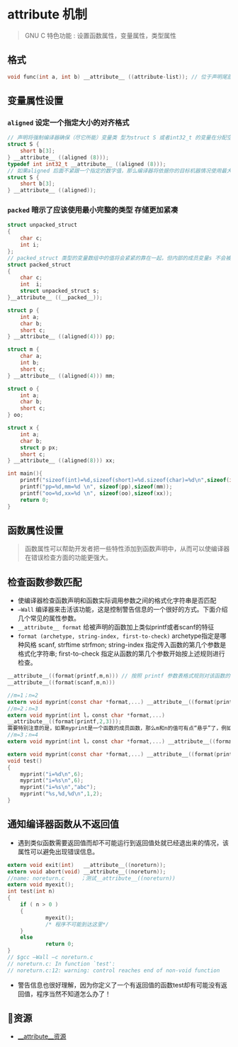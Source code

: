 # __attribute__ 机制

> GNU C 特色功能 : 设置函数属性，变量属性，类型属性

## 格式

```c
void func(int a, int b) __attribute__ ((attribute-list)); // 位于声明尾部
```

## 变量属性设置

### `aligned` 设定一个指定大小的对齐格式

```c
// 声明将强制编译器确保（尽它所能）变量类 型为struct S 或者int32_t 的变量在分配空间时采用8 字节对齐方式
struct S {
    short b[3];
} __attribute__ ((aligned (8)));
typedef int int32_t __attribute__ ((aligned (8)));
// 如果aligned 后面不紧跟一个指定的数字值，那么编译器将依据你的目标机器情况使用最大最有益的对齐方式
struct S {
    short b[3];
} __attribute__ ((aligned));
```

### `packed` 暗示了应该使用最小完整的类型 存储更加紧凑

```c
struct unpacked_struct
{
    char c;
    int i;
};
// packed_struct 类型的变量数组中的值将会紧紧的靠在一起，但内部的成员变量s 不会被pack
struct packed_struct
{
    char c;
    int  i;
    struct unpacked_struct s;
}__attribute__ ((__packed__));
```

```c
struct p {
    int a;
    char b;
    short c;
} __attribute__ ((aligned(4))) pp;

struct m {
    char a;
    int b;
    short c;
} __attribute__ ((aligned(4))) mm;

struct o {
    int a;
    char b;
    short c;
} oo;

struct x {
    int a;
    char b;
    struct p px;
    short c;
} __attribute__ ((aligned(8))) xx;

int main(){
    printf("sizeof(int)=%d,sizeof(short)=%d.sizeof(char)=%d\n",sizeof(int),sizeof(short),sizeof(char));
    printf("pp=%d,mm=%d \n", sizeof(pp),sizeof(mm));
    printf("oo=%d,xx=%d \n", sizeof(oo),sizeof(xx));
    return 0;
}
```

## 函数属性设置

> 函数属性可以帮助开发者把一些特性添加到函数声明中，从而可以使编译器在错误检查方面的功能更强大。

## 检查函数参数匹配

- 使编译器检查函数声明和函数实际调用参数之间的格式化字符串是否匹配
- `–Wall` 编译器来击活该功能，这是控制警告信息的一个很好的方式。下面介绍几个常见的属性参数。
- `__attribute__ format` 给被声明的函数加上类似printf或者scanf的特征
- `format (archetype, string-index, first-to-check)` archetype指定是哪种风格 scanf, strftime strfmon; string-index 指定传入函数的第几个参数是格式化字符串; first-to-check 指定从函数的第几个参数开始按上述规则进行检查。

```c
__attribute__((format(printf,m,n))) // 按照 printf 参数表格式规则对该函数的参数进行检查
__attribute__((format(scanf,m,n)))

//m=1；n=2
extern void myprint(const char *format,...) __attribute__((format(printf,1,2)));
//m=2；n=3
extern void myprint(int l，const char *format,...) 
__attribute__((format(printf,2,3)));
需要特别注意的是，如果myprint是一个函数的成员函数，那么m和n的值可有点“悬乎”了，例如：
//m=3；n=4
extern void myprint(int l，const char *format,...) __attribute__((format(printf,3,4)));

extern void myprint(const char *format,...) __attribute__((format(printf,1,2)));
void test()
{
    myprint("i=%d\n",6);
    myprint("i=%s\n",6);
    myprint("i=%s\n","abc");
    myprint("%s,%d,%d\n",1,2);
}
```

## 通知编译器函数从不返回值

- 遇到类似函数需要返回值而却不可能运行到返回值处就已经退出来的情况，该属性可以避免出现错误信息。

```c
extern void exit(int)   __attribute__((noreturn));
extern void abort(void) __attribute__((noreturn));
//name: noreturn.c     ；测试__attribute__((noreturn))
extern void myexit();
int test(int n)
{
    if ( n > 0 )
    {
            myexit();
            /* 程序不可能到达这里*/
    }
    else
            return 0;
}
// $gcc –Wall –c noreturn.c
// noreturn.c: In function `test':
// noreturn.c:12: warning: control reaches end of non-void function
```

- 警告信息也很好理解，因为你定义了一个有返回值的函数test却有可能没有返回值，程序当然不知道怎么办了！

## 资源

- [__attribute__资源](https://www.cnblogs.com/astwish/p/3460618.html)